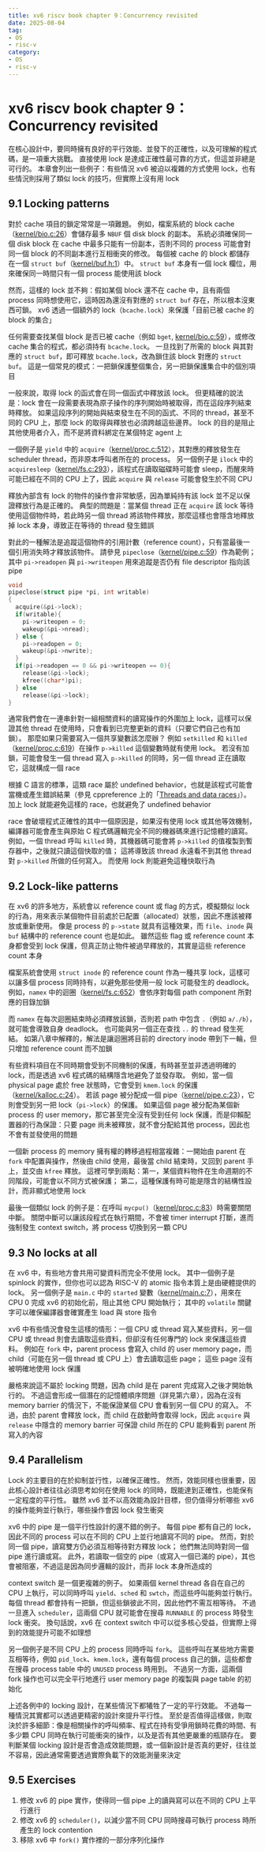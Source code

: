 ```yaml
---
title: xv6 riscv book chapter 9：Concurrency revisited
date: 2025-08-04
tag: 
- OS
- risc-v
category: 
- OS
- risc-v
---
```


# xv6 riscv book chapter 9：Concurrency revisited

在核心設計中，要同時擁有良好的平行效能、並發下的正確性，以及可理解的程式碼，是一項重大挑戰。 直接使用 lock 是達成正確性最可靠的方式，但這並非總是可行的。 本章會列出一些例子：有些情況 xv6 被迫以複雜的方式使用 lock，也有些情況則採用了類似 lock 的技巧，但實際上沒有用 lock

## 9.1 Locking patterns

對於 cache 項目的鎖定常常是一項難題。 例如，檔案系統的 block cache（[kernel/bio.c:26](https://github.com/mit-pdos/xv6-riscv/blob/riscv//kernel/bio.c#L26)）會儲存最多 `NBUF` 個 disk block 的副本。 系統必須確保同一個 disk block 在 cache 中最多只能有一份副本，否則不同的 process 可能會對同一個 block 的不同副本進行互相衝突的修改。 每個被 cache 的 block 都儲存在一個 `struct buf`（[kernel/buf.h:1](https://github.com/mit-pdos/xv6-riscv/blob/riscv//kernel/buf.h#L1)）中。 `struct buf` 本身有一個 lock 欄位，用來確保同一時間只有一個 process 能使用該 block

然而，這樣的 lock 並不夠：假如某個 block 還不在 cache 中，且有兩個 process 同時想使用它，這時因為還沒有對應的 `struct buf` 存在，所以根本沒東西可鎖。 xv6 透過一個額外的 lock（`bcache.lock`）來保護「目前已被 cache 的 block 的集合」

任何需要查找某個 block 是否已被 cache（例如 `bget`, [kernel/bio.c:59](https://github.com/mit-pdos/xv6-riscv/blob/riscv//kernel/bio.c#L59)），或修改 cache 集合的程式，都必須持有 `bcache.lock`。 一旦找到了所需的 block 與其對應的 `struct buf`，即可釋放 `bcache.lock`，改為鎖住該 block 對應的 `struct buf`。 這是一個常見的模式：一把鎖保護整個集合，另一把鎖保護集合中的個別項目

一般來說，取得 lock 的函式會在同一個函式中釋放該 lock。 但更精確的說法是：lock 會在一段需要表現為原子操作的序列開始時被取得，而在這段序列結束時釋放。 如果這段序列的開始與結束發生在不同的函式、不同的 thread，甚至不同的 CPU 上，那麼 lock 的取得與釋放也必須跨越這些邊界。 lock 的目的是阻止其他使用者介入，而不是將資料綁定在某個特定 agent 上

一個例子是 `yield` 中的 `acquire`（[kernel/proc.c:512](https://github.com/mit-pdos/xv6-riscv/blob/riscv//kernel/proc.c#L512)），其對應的釋放發生在 scheduler thread，而非原本呼叫者所在的 process。 另一個例子是 `ilock` 中的 `acquiresleep`（[kernel/fs.c:293](https://github.com/mit-pdos/xv6-riscv/blob/riscv//kernel/fs.c#L293)），該程式在讀取磁碟時可能會 sleep，而醒來時可能已經在不同的 CPU 上了，因此 `acquire` 與 `release` 可能會發生於不同 CPU

釋放內部含有 lock 的物件的操作會非常敏感，因為單純持有該 lock 並不足以保證釋放行為是正確的。 典型的問題是：當某個 thread 正在 `acquire` 該 lock 等待使用這個物件時，若此時另一個 thread 將該物件釋放，那麼這樣也會隱含地釋放掉 lock 本身，導致正在等待的 thread 發生錯誤

對此的一種解法是追蹤這個物件的引用計數（reference count），只有當最後一個引用消失時才釋放該物件。 請參見 `pipeclose`（[kernel/pipe.c:59](https://github.com/mit-pdos/xv6-riscv/blob/riscv//kernel/pipe.c#L59)）作為範例； 其中 `pi->readopen` 與 `pi->writeopen` 用來追蹤是否仍有 file descriptor 指向該 pipe

```c
void
pipeclose(struct pipe *pi, int writable)
{
  acquire(&pi->lock);
  if(writable){
    pi->writeopen = 0;
    wakeup(&pi->nread);
  } else {
    pi->readopen = 0;
    wakeup(&pi->nwrite);
  }
  if(pi->readopen == 0 && pi->writeopen == 0){
    release(&pi->lock);
    kfree((char*)pi);
  } else
    release(&pi->lock);
}
```

通常我們會在一連串針對一組相關資料的讀寫操作的外圍加上 lock，這樣可以保證其他 thread 在使用時，只會看到已完整更新的資料（只要它們自己也有加鎖）。 那麼如果只需要寫入一個共享變數該怎麼辦？ 例如 `setkilled` 和 `killed`（[kernel/proc.c:619](https://github.com/mit-pdos/xv6-riscv/blob/riscv//kernel/proc.c#L619)）在操作 `p->killed` 這個變數時就有使用 lock。 若沒有加鎖，可能會發生一個 thread 寫入 `p->killed` 的同時，另一個 thread 正在讀取它，這就構成一個 race

根據 C 語言的標準，這類 race 屬於 undefined behavior，也就是該程式可能會當機或產生錯誤結果（參見 cppreference 上的「[Threads and data races](https://en.cppreference.com/w/c/language/memory_model.html)」）。 加上 lock 就能避免這樣的 race，也就避免了 undefined behavior

race 會破壞程式正確性的其中一個原因是，如果沒有使用 lock 或其他等效機制，編譯器可能會產生與原始 C 程式碼邏輯完全不同的機器碼來進行記憶體的讀寫。 例如，一個 thread 呼叫 `killed` 時，其機器碼可能會將 `p->killed` 的值複製到暫存器中，之後就只讀這個快取的值； 這將導致該 thread 永遠看不到其他 thread 對 `p->killed` 所做的任何寫入。 而使用 lock 則能避免這種快取行為

## 9.2 Lock-like patterns

在 xv6 的許多地方，系統會以 reference count 或 flag 的方式，模擬類似 lock 的行為，用來表示某個物件目前處於已配置（allocated）狀態，因此不應該被釋放或重新使用。 像是 process 的 `p->state` 就具有這種效果，而 `file`、`inode` 與 `buf` 結構中的 reference count 也是如此。 雖然這些 flag 或 reference count 本身都會受到 lock 保護，但真正防止物件被過早釋放的，其實是這些 reference count 本身

檔案系統會使用 `struct inode` 的 reference count 作為一種共享 lock，這樣可以讓多個 process 同時持有，以避免那些使用一般 lock 可能發生的 deadlock。 例如，`namex` 中的迴圈（[kernel/fs.c:652](https://github.com/mit-pdos/xv6-riscv/blob/riscv//kernel/fs.c#L652)）會依序對每個 path component 所對應的目錄加鎖

而 `namex` 在每次迴圈結束時必須釋放該鎖，否則若 path 中包含 `.`（例如 `a/./b`），就可能會導致自身 deadlock。 也可能與另一個正在查找 `..` 的 thread 發生死結。 如第八章中解釋的，解法是讓迴圈將目前的 directory inode 帶到下一輪，但只增加 reference count 而不加鎖

有些資料項目在不同時期會受到不同機制的保護，有時甚至並非透過明確的 lock，而是透過 xv6 程式碼的結構隱含地避免了並發存取。 例如，當一個 physical page 處於 free 狀態時，它會受到 `kmem.lock` 的保護（[kernel/kalloc.c:24](https://github.com/mit-pdos/xv6-riscv/blob/riscv//kernel/kalloc.c#L24)）。 若該 page 被分配成一個 pipe（[kernel/pipe.c:23](https://github.com/mit-pdos/xv6-riscv/blob/riscv//kernel/pipe.c#L23)），它則會受到另一把 lock（`pi->lock`）的保護。 如果這個 page 被分配為某個新 process 的 user memory，那它甚至完全沒有受到任何 lock 保護，而是仰賴配置器的行為保證：只要 page 尚未被釋放，就不會分配給其他 process，因此也不會有並發使用的問題

一個新 process 的 memory 擁有權的轉移過程相當複雜：一開始由 parent 在 `fork` 中配置與操作，然後由 child 使用，最後當 child 結束時，又回到 parent 手上，並交由 `kfree` 釋放。 這裡可學到兩點：第一，某個資料物件在生命週期的不同階段，可能會以不同方式被保護； 第二，這種保護有時可能是隱含的結構性設計，而非顯式地使用 lock

最後一個類似 lock 的例子是：在呼叫 `mycpu()`（[kernel/proc.c:83](https://github.com/mit-pdos/xv6-riscv/blob/riscv//kernel/proc.c#L83)）時需要關閉中斷。 關閉中斷可以讓該段程式在執行期間，不會被 timer interrupt 打斷，進而強制發生 context switch，將 process 切換到另一顆 CPU

## 9.3 No locks at all

在 xv6 中，有些地方會共用可變資料而完全不使用 lock。 其中一個例子是 spinlock 的實作，但你也可以認為 RISC-V 的 atomic 指令本質上是由硬體提供的 lock。 另一個例子是 `main.c` 中的 `started` 變數（[kernel/main.c:7](https://github.com/mit-pdos/xv6-riscv/blob/riscv//kernel/main.c#L7)），用來在 CPU 0 完成 xv6 的初始化前，阻止其他 CPU 開始執行； 其中的 `volatile` 關鍵字可以確保編譯器會確實產生 load 與 store 指令

xv6 中有些情況會發生這樣的情形：一個 CPU 或 thread 寫入某些資料，另一個 CPU 或 thread 則會去讀取這些資料，但卻沒有任何專門的 lock 來保護這些資料。 例如在 `fork` 中，parent process 會寫入 child 的 user memory page，而 child（可能在另一個 thread 或 CPU 上）會去讀取這些 page； 這些 page 沒有被明確地使用 lock 保護

嚴格來說這不屬於 locking 問題，因為 child 是在 parent 完成寫入之後才開始執行的。 不過這會形成一個潛在的記憶體順序問題（詳見第六章），因為在沒有 memory barrier 的情況下，不能保證某個 CPU 會看到另一個 CPU 的寫入。 不過，由於 parent 會釋放 lock，而 child 在啟動時會取得 lock，因此 `acquire` 與 `release` 中隱含的 memory barrier 可保證 child 所在的 CPU 能夠看到 parent 所寫入的內容

## 9.4 Parallelism

Lock 的主要目的在於抑制並行性，以確保正確性。 然而，效能同樣也很重要，因此核心設計者往往必須思考如何在使用 lock 的同時，既能達到正確性，也能保有一定程度的平行性。 雖然 xv6 並不以高效能為設計目標，但仍值得分析哪些 xv6 的操作能夠並行執行，哪些操作會因 lock 發生衝突

xv6 中的 pipe 是一個平行性設計的還不錯的例子。 每個 pipe 都有自己的 lock，因此不同的 process 可以在不同的 CPU 上並行地讀寫不同的 pipe。 然而，對於同一個 pipe，讀寫雙方仍必須互相等待對方釋放 lock； 他們無法同時對同一個 pipe 進行讀或寫。 此外，若讀取一個空的 pipe（或寫入一個已滿的 pipe），其也會被阻塞，不過這是因為同步邏輯的設計，而非 lock 本身所造成的

context switch 是一個更複雜的例子。 如果兩個 kernel thread 各自在自己的 CPU 上執行，可以同時呼叫 `yield`、`sched` 和 `swtch`，而這些呼叫能夠並行執行。 每個 thread 都會持有一把鎖，但這些鎖彼此不同，因此他們不需互相等待。 不過一旦進入 `scheduler`，這兩個 CPU 就可能會在搜尋 `RUNNABLE` 的 process 時發生 lock 衝突。 換句話說，xv6 在 context switch 中可以從多核心受益，但實際上得到的效能提升可能不如理想

另一個例子是不同 CPU 上的 process 同時呼叫 `fork`。 這些呼叫在某些地方需要互相等待，例如 `pid_lock`、`kmem.lock`，還有每個 process 自己的鎖，這些都會在搜尋 process table 中的 `UNUSED` process 時用到。 不過另一方面，這兩個 fork 操作也可以完全平行地進行 user memory page 的複製與 page table 的初始化

上述各例中的 locking 設計，在某些情況下都犧牲了一定的平行效能。 不過每一種情況其實都可以透過更精密的設計來提升平行性。 至於是否值得這樣做，則取決於許多細節：像是相關操作的呼叫頻率、程式在持有受爭用鎖時花費的時間、有多少顆 CPU 同時在執行可能衝突的操作，以及是否有其他更嚴重的瓶頸存在。 要判斷某個 locking 設計是否會造成效能問題，或一個新設計是否真的更好，往往並不容易，因此通常需要透過實際負載下的效能測量來決定

## 9.5 Exercises

1. 修改 xv6 的 pipe 實作，使得同一個 pipe 上的讀與寫可以在不同的 CPU 上平行進行
2. 修改 xv6 的 `scheduler()`，以減少當不同 CPU 同時搜尋可執行 process 時所產生的 lock contention
3. 移除 xv6 中 `fork()` 實作裡的一部分序列化操作

